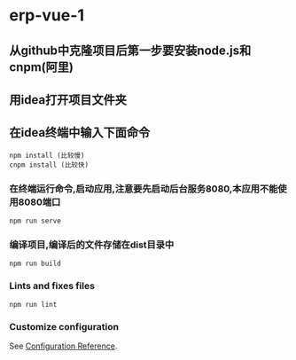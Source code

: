 # erp-vue-1

## 从github中克隆项目后第一步要安装node.js和cnpm(阿里)
## 用idea打开项目文件夹
## 在idea终端中输入下面命令
```
npm install (比较慢)
cnpm install (比较快)
```

### 在终端运行命令,启动应用,注意要先启动后台服务8080,本应用不能使用8080端口
```
npm run serve
```

### 编译项目,编译后的文件存储在dist目录中
```
npm run build
```

### Lints and fixes files
```
npm run lint
```

### Customize configuration
See [Configuration Reference](https://cli.vuejs.org/config/).
